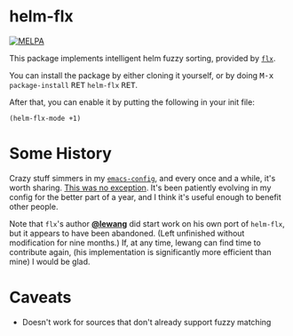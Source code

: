 # helm-flx

[![MELPA](http://melpa.org/packages/helm-flx-badge.svg)](http://melpa.org/#/helm-flx)

This package implements intelligent helm fuzzy sorting, provided by [`flx`](https://github.com/lewang/flx).

You can install the package by either cloning it yourself, or by doing <kbd>M-x</kbd> `package-install` <kbd>RET</kbd> `helm-flx` <kbd>RET</kbd>.

After that, you can enable it by putting the following in your init file:

```emacs
(helm-flx-mode +1)
```

Some History
============

Crazy stuff simmers in my [`emacs-config`](https://github.com/PythonNut/emacs-config), and every once and a while, it's worth sharing. [This was no exception](https://github.com/PythonNut/emacs-config/blob/f1df3ac16410bfa72d88855325bd6c2de56f587b/modules/config-helm.el#L33#L89). It's been patiently evolving in my config for the better part of a year, and I think it's useful enough to benefit other people.

Note that `flx`'s author [**@lewang**](https://github.com/lewang) did start work on his own port of `helm-flx`, but it appears to have been abandoned. (Left unfinished without modification for nine months.) If, at any time, lewang can find time to contribute again, (his implementation is significantly more efficient than mine) I would be glad.

Caveats
=======

 * Doesn't work for sources that don't already support fuzzy matching
